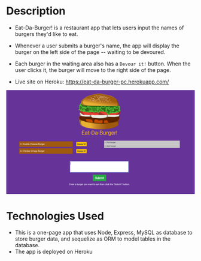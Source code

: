 # Description

* Eat-Da-Burger! is a restaurant app that lets users input the names of burgers they'd like to eat.

* Whenever a user submits a burger's name, the app will display the burger on the left side of the page -- waiting to be devoured.

* Each burger in the waiting area also has a `Devour it!` button. When the user clicks it, the burger will move to the right side of the page.

* Live site on Heroku: https://eat-da-burger-pc.herokuapp.com/

![Alt text](./public/assets/img/screenshot.png?raw=true "Screenshot")



# Technologies Used

* This is a one-page app that uses Node, Express, MySQL as database to store burger data, and sequelize as ORM to model tables in the database.
* The app is deployed on Heroku

